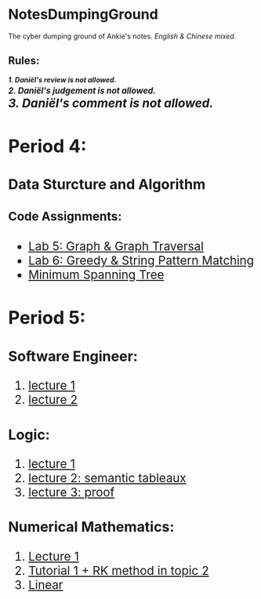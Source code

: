 # NotesDumpingGround
The cyber dumping ground of Ankie's notes. *English & Chinese mixed.*

## Rules:
***1. Daniël's review is not allowed.***  
***<big> 2. Daniël's judgement is not allowed.<big>***  
***<big> 3. Daniël's comment is not allowed.<big>***

## Period 4:
### Data Sturcture and Algorithm
  
  #### Code Assignments:
  + [Lab 5: Graph & Graph Traversal](https://github.com/AnkieFan/NotesDumpingGround/tree/main/DSA/lab5/src)
  + [Lab 6: Greedy & String Pattern Matching](https://github.com/AnkieFan/NotesDumpingGround/tree/main/DSA/lab6/src)
  + [Minimum Spanning Tree](https://github.com/AnkieFan/NotesDumpingGround/tree/main/DSA/MST/src)
  
## Period 5:
### Software Engineer:
  1. [lecture 1](https://github.com/AnkieFan/NotesDumpingGround/blob/main/SE/lec1.md)
  2. [lecture 2](https://github.com/AnkieFan/NotesDumpingGround/blob/main/SE/Lec2.md)
### Logic:
  1. [lecture 1](https://github.com/AnkieFan/NotesDumpingGround/blob/main/Logic/lec1.md)
  2. [lecture 2: semantic tableaux](https://github.com/AnkieFan/NotesDumpingGround/blob/main/Logic/Lec2.md)
  3. [lecture 3: proof](https://github.com/AnkieFan/NotesDumpingGround/blob/main/Logic/Lec3.md)
### Numerical Mathematics:
  1. [Lecture 1](https://github.com/AnkieFan/NotesDumpingGround/blob/main/Numerical%20Math/lec1.md)
  2. [Tutorial 1 + RK method in topic 2](https://github.com/AnkieFan/NotesDumpingGround/blob/main/Numerical%20Math/tutorial1%2Btopic2.md)
  3. [Linear](https://github.com/AnkieFan/NotesDumpingGround/blob/main/Numerical%20Math/Lec4_7.md)
